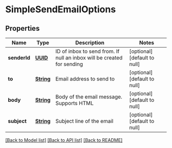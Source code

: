 # SimpleSendEmailOptions
## Properties

Name | Type | Description | Notes
------------ | ------------- | ------------- | -------------
**senderId** | [**UUID**](UUID) | ID of inbox to send from. If null an inbox will be created for sending | [optional] [default to null]
**to** | [**String**](string) | Email address to send to | [optional] [default to null]
**body** | [**String**](string) | Body of the email message. Supports HTML | [optional] [default to null]
**subject** | [**String**](string) | Subject line of the email | [optional] [default to null]

[[Back to Model list]](../README#documentation-for-models) [[Back to API list]](../README#documentation-for-api-endpoints) [[Back to README]](../README)

